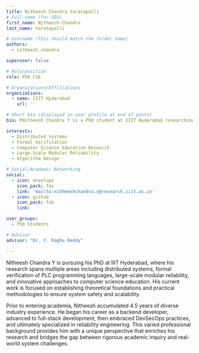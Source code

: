 ```yaml
---
title: Nitheesh Chandra Yaratapalli
# Full name (for SEO)
first_name: Nitheesh Chandra
last_name: Yaratapalli

# Username (this should match the folder name)
authors:
  - nitheesh_chandra

superuser: false

# Role/position
role: PhD CSE

# Organizations/Affiliations
organizations:
  - name: IIIT Hyderabad
    url: ''

# Short bio (displayed in user profile at end of posts)
bio: PNitheesh Chandra Y is a PhD student at IIIT Hyderabad researching distributed systems, formal verification of PLC programming languages, large-scale modular reliability, and computer science education. He brings 4.5 years of industry experience—from backend development to full-stack, DevSecOps, and reliability engineering—to his academic work aimed at designing scalable, fault-tolerant architectures.

interests:
  - Distributed Systems
  - Formal Verification
  - Computer Science Education Research
  - Large-Scale Modular Reliability
  - Algorithm Design

# Social/Academic Networking
social:
  - icon: envelope
    icon_pack: fas
    link: 'mailto:nitheeshchandra.y@research.iiit.ac.in'
  - icon: github
    icon_pack: fab
    link:

user_groups:
  - PhD Students

# Advisor
advisor: "Dr. Y. Raghu Reddy"

---
```


Nitheesh Chandra Y is pursuing his PhD at IIIT Hyderabad, where his research spans multiple areas including distributed systems, formal verification of PLC programming languages, large-scale modular reliability, and innovative approaches to computer science education. His current work is focused on establishing theoretical foundations and practical methodologies to ensure system safety and scalability.

Prior to entering academia, Nitheesh accumulated 4.5 years of diverse industry experience. He began his career as a backend developer, advanced to full-stack development, then embraced DevSecOps practices, and ultimately specialized in reliability engineering. This varied professional background provides him with a unique perspective that enriches his research and bridges the gap between rigorous academic inquiry and real-world system challenges.
